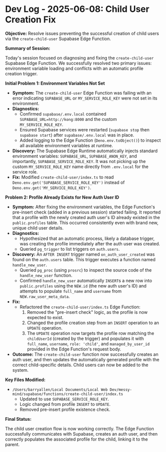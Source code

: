 # Dev Log - 2025-06-08: Child User Creation Fix

**Objective:** Resolve issues preventing the successful creation of child users via the `create-child-user` Supabase Edge Function.

**Summary of Session:**

Today's session focused on diagnosing and fixing the `create-child-user` Supabase Edge Function. We successfully resolved two primary issues: environment variable loading and conflicts with an automatic profile creation trigger.

**Initial Problem 1: Environment Variables Not Set**

*   **Symptom:** The `create-child-user` Edge Function was failing with an error indicating `SUPABASE_URL` or `MY_SERVICE_ROLE_KEY` were not set in its environment.
*   **Diagnostics:**
    *   Confirmed `supabase/.env.local` contained `SUPABASE_URL=http://kong:8000` and the custom `MY_SERVICE_ROLE_KEY`.
    *   Ensured Supabase services were restarted (`supabase stop` then `supabase start`) after `supabase/.env.local` was in place.
    *   Added logging to the Edge Function (`Deno.env.toObject()`) to inspect all available environment variables at runtime.
*   **Discovery:** The Supabase Edge Runtime automatically injects standard environment variables: `SUPABASE_URL`, `SUPABASE_ANON_KEY`, and importantly, `SUPABASE_SERVICE_ROLE_KEY`. It was not picking up the custom `MY_SERVICE_ROLE_KEY` name directly from `.env.local` for the service role.
*   **Fix:** Modified `create-child-user/index.ts` to read `Deno.env.get('SUPABASE_SERVICE_ROLE_KEY')` instead of `Deno.env.get('MY_SERVICE_ROLE_KEY')`.

**Problem 2: Profile Already Exists for New Auth User ID**

*   **Symptom:** After fixing the environment variables, the Edge Function's pre-insert check (added in a previous session) started failing. It reported that a profile with the newly created auth user's ID already existed in the `public.profiles` table. This occurred consistently even with brand new, unique child user details.
*   **Diagnostics:**
    *   Hypothesized that an automatic process, likely a database trigger, was creating the profile immediately after the auth user was created.
    *   Queried `pg_trigger` to list triggers on `auth.users`.
*   **Discovery:** An `AFTER INSERT` trigger named `on_auth_user_created` was found on the `auth.users` table. This trigger executes a function named `handle_new_user`.
    *   Queried `pg_proc` (using `prosrc`) to inspect the source code of the `handle_new_user` function.
    *   Confirmed `handle_new_user` automatically `INSERT`s a new row into `public.profiles` using the `NEW.id` (the new auth user's ID) and attempts to populate `full_name` and `username` from `NEW.raw_user_meta_data`.
*   **Fix:**
    *   Refactored the `create-child-user/index.ts` Edge Function:
        1.  Removed the "pre-insert check" logic, as the profile is now expected to exist.
        2.  Changed the profile creation step from an `INSERT` operation to an `UPDATE` operation.
        3.  The `UPDATE` operation now targets the profile row matching the `childUserId` (created by the trigger) and populates it with `full_name`, `username`, `role: 'child'`, and `managed_by_user_id` provided in the Edge Function's request body.
*   **Outcome:** The `create-child-user` function now successfully creates an auth user, and then updates the automatically generated profile with the correct child-specific details. Child users can now be added to the system.

**Key Files Modified:**

*   `/Users/barryallen/Local Documents/Local Web Dev/messy-mind/supabase/functions/create-child-user/index.ts`
    *   Updated to use `SUPABASE_SERVICE_ROLE_KEY`.
    *   Logic changed from profile `INSERT` to `UPDATE`.
    *   Removed pre-insert profile existence check.

**Final Status:**

The child user creation flow is now working correctly. The Edge Function successfully communicates with Supabase, creates an auth user, and then correctly populates the associated profile for the child, linking it to the parent.
